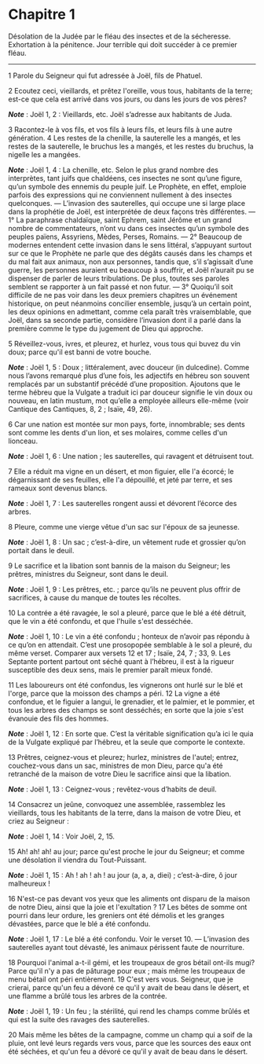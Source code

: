 # Chapitre 1

Désolation de la Judée par le fléau des insectes et de la sécheresse.
Exhortation à la pénitence.
Jour terrible qui doit succéder à ce premier fléau.

***

1 Parole du Seigneur qui fut adressée à Joël, fils de Phatuel.


2 Ecoutez ceci, vieillards, et prêtez l'oreille, vous tous, habitants de la terre; est-ce que cela est arrivé dans vos jours, ou dans les jours de vos pères?

***Note*** :  Joël 1, 2 : Vieillards, etc. Joël s’adresse aux habitants de Juda.

3 Racontez-le à vos fils, et vos fils à leurs fils, et leurs fils à une autre génération. 4 Les restes de la chenille, la sauterelle les a mangés, et les restes de la sauterelle, le bruchus les a mangés, et les restes du bruchus, la nigelle les a mangées.

***Note*** :  Joël 1, 4 : La chenille, etc. Selon le plus grand nombre des interprètes, tant juifs que chaldéens, ces insectes ne sont qu’une figure, qu’un symbole des ennemis du peuple juif. Le Prophète, en effet, emploie parfois des expressions qui ne conviennent nullement à des insectes quelconques. ― L’invasion des sauterelles, qui occupe une si large place dans la prophétie de Joël, est interprétée de deux façons très différentes. ― 1° La paraphrase chaldaïque, saint Ephrem, saint Jérôme et un grand nombre de commentateurs, n’ont vu dans ces insectes qu’un symbole des peuples païens, Assyriens, Mèdes, Perses, Romains. ― 2° Beaucoup de modernes entendent cette invasion dans le sens littéral, s’appuyant surtout sur ce que le Prophète ne parle que des dégâts causés dans les champs et du mal fait aux animaux, non aux personnes, tandis que, s’il s’agissait d’une guerre, les personnes auraient eu beaucoup à souffrir, et Joël n’aurait pu se dispenser de parler de leurs tribulations. De plus, toutes ses paroles semblent
se rapporter à un fait passé et non futur. ― 3° Quoiqu’il soit difficile de ne pas voir dans les deux premiers chapitres un événement historique, on peut néanmoins concilier ensemble, jusqu’à un certain point, les deux opinions en admettant, comme cela paraît très vraisemblable, que Joël, dans sa seconde partie, considère l’invasion dont il a parlé dans la première comme le type du jugement de Dieu qui approche.


5 Réveillez-vous, ivres, et pleurez, et hurlez, vous tous qui buvez du vin doux; parce qu'il est banni de votre bouche.

***Note*** :  Joël 1, 5 : Doux ; littéralement, avec douceur (in dulcedine). Comme nous l’avons remarqué plus d’une fois, les adjectifs en hébreu son souvent remplacés par un substantif précédé d’une proposition. Ajoutons que le terme hébreu que la Vulgate a traduit ici par douceur signifie le vin doux ou nouveau, en latin mustum, mot qu’elle a employée ailleurs elle-même (voir Cantique des Cantiques, 8, 2 ; Isaïe, 49, 26).

6 Car une nation est montée sur mon pays, forte, innombrable; ses dents sont comme les dents d'un lion, et ses molaires, comme celles d'un lionceau.

***Note*** :  Joël 1, 6 : Une nation ; les sauterelles, qui ravagent et détruisent tout.

7 Elle a réduit ma vigne en un désert, et mon figuier, elle l'a écorcé; le dégarnissant de ses feuilles, elle l'a dépouillé, et jeté par terre, et ses rameaux sont devenus blancs.

***Note*** :  Joël 1, 7 : Les sauterelles rongent aussi et dévorent l’écorce des arbres.


8 Pleure, comme une vierge vêtue d'un sac sur l'époux de sa jeunesse.

***Note*** :  Joël 1, 8 : Un sac ; c’est-à-dire, un vêtement rude et grossier qu’on portait dans le deuil.

9 Le sacrifice et la libation sont bannis de la maison du Seigneur; les prêtres, ministres du Seigneur, sont dans le deuil.

***Note*** :  Joël 1, 9 : Les prêtres, etc. ; parce qu’ils ne peuvent plus offrir de sacrifices, à cause du manque de toutes les récoltes.


10 La contrée a été ravagée, le sol a pleuré, parce que le blé a été détruit, que le vin a été confondu, et que l'huile s'est desséchée.

***Note*** :  Joël 1, 10 : Le vin a été confondu ; honteux de n’avoir pas répondu à ce qu’on en attendait. C’est une prosopopée semblable à le sol a pleuré, du même verset. Comparer aux versets 12 et 17 ; Isaïe, 24, 7 ; 33, 9. Les Septante portent partout ont séché quant à l’hébreu, il est à la rigueur susceptible des deux sens, mais le premier paraît mieux fondé.


11 Les laboureurs ont été confondus, les vignerons ont hurlé sur le blé et l'orge, parce que la moisson des champs a péri. 12 La vigne a été confondue, et le figuier a langui, le grenadier, et le palmier, et le pommier, et tous les arbres des champs se sont desséchés; en sorte que la joie s'est évanouie des fils des hommes.

***Note*** :  Joël 1, 12 : En sorte que. C’est la véritable signification qu’a ici le quia de la Vulgate expliqué par l’hébreu, et la seule que comporte le contexte.


13 Prêtres, ceignez-vous et pleurez; hurlez, ministres de l'autel; entrez, couchez-vous dans un sac, ministres de mon Dieu, parce qu'a été retranché de la maison de votre Dieu le sacrifice ainsi que la libation.

***Note*** :  Joël 1, 13 : Ceignez-vous ; revêtez-vous d’habits de deuil.

14 Consacrez un jeûne, convoquez une assemblée, rassemblez les vieillards, tous les habitants de la terre, dans la maison de votre Dieu, et criez au Seigneur :

***Note*** :  Joël 1, 14 : Voir Joël, 2, 15.

15 Ah! ah! ah! au jour; parce qu'est proche le jour du Seigneur; et comme une désolation il viendra du Tout-Puissant.

***Note*** :  Joël 1, 15 : Ah ! ah ! ah ! au jour (a, a, a, diei) ; c’est-à-dire, ô jour malheureux !


16 N'est-ce pas devant vos yeux que les aliments ont disparu de la maison de notre Dieu, ainsi que la joie et l'exultation ? 17 Les bêtes de somme ont pourri dans leur ordure, les greniers ont été démolis et les granges dévastées, parce que le blé a été confondu.

***Note*** :  Joël 1, 17 : Le blé a été confondu. Voir le verset 10. ― L’invasion des sauterelles ayant tout dévasté, les animaux périssent faute de nourriture.


18 Pourquoi l'animal a-t-il gémi, et les troupeaux de gros bétail ont-ils mugi? Parce qu'il n'y a pas de pâturage pour eux ; mais même les troupeaux de menu bétail ont péri entièrement. 19 C'est vers vous. Seigneur, que je crierai, parce qu'un feu a dévoré ce qu'il y avait de beau dans le désert, et une flamme a brûlé tous les arbres de la contrée.

***Note*** :  Joël 1, 19 : Un feu ; la stérilité, qui rend les champs comme brûlés et qui est la suite des ravages des sauterelles.

20 Mais même les bêtes de la campagne, comme un champ qui a soif de la pluie, ont levé leurs regards vers vous, parce que les sources des eaux ont été séchées, et qu'un feu a dévoré ce qu'il y avait de beau dans le désert.


